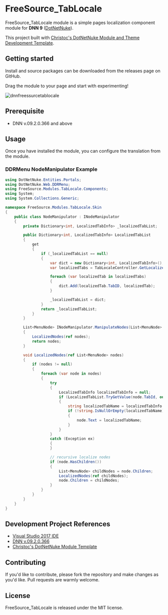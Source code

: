 # FreeSource_TabLocale

FreeSource_TabLocale module is a simple pages localization component module for **DNN 9** ([DotNetNuke](https://github.com/dnnsoftware)).

This project built with [Christoc's DotNetNuke Module and Theme Development Template](https://github.com/ChrisHammond/DNNTemplates).

## Getting started

Install and source packages can be downloaded from the releases page on GitHub.

Drag the module to your page and start with experimenting!

![dnnfreessurcetablocale](https://user-images.githubusercontent.com/3435332/44077104-1d5b986c-9fd5-11e8-9aff-5ae8ff240fa6.gif)

## Prerequisite

- DNN v.09.2.0.366 and above

## Usage

Once you have installed the module, you can configure the translation from the module.

### DDRMenu NodeManipulator Example

```cs
using DotNetNuke.Entities.Portals;
using DotNetNuke.Web.DDRMenu;
using FreeSource.Modules.TabLocale.Components;
using System;
using System.Collections.Generic;

namespace FreeSource.Modules.TabLocale.Skin
{
    public class NodeManipulator : INodeManipulator
    {
        private Dictionary<int, LocalizedTabInfo> _localizedTabList;

        public Dictionary<int, LocalizedTabInfo> LocalizedTabList
        {
            get
            {
                if (_localizedTabList == null)
                {
                    var dict = new Dictionary<int, LocalizedTabInfo>();
                    var localizedTabs = TabLocaleController.GetLocalizedTabs(true);

                    foreach (var localizedTab in localizedTabs)
                    {
                        dict.Add(localizedTab.TabID, localizedTab);
                    }

                    _localizedTabList = dict;
                }
                return _localizedTabList;
            }
        }

        List<MenuNode> INodeManipulator.ManipulateNodes(List<MenuNode> nodes, PortalSettings portalSettings)
        {
            LocalizedNodes(ref nodes);
            return nodes;
        }

        void LocalizedNodes(ref List<MenuNode> nodes)
        {
            if (nodes != null)
            {
                foreach (var node in nodes)
                {
                    try
                    {
                        LocalizedTabInfo localizedTabInfo = null;
                        if (LocalizedTabList.TryGetValue(node.TabId, out localizedTabInfo))
                        {
                            string localizedTabName = localizedTabInfo.TabLocalizedTabName;
                            if (!string.IsNullOrEmpty(localizedTabName))
                            {
                                node.Text = localizedTabName;
                            }
                        }
                    }
                    catch (Exception ex)
                    {
                    }

                    // recursive localize nodes
                    if (node.HasChildren())
                    {
                        List<MenuNode> childNodes = node.Children;
                        LocalizedNodes(ref childNodes);
                        node.Children = childNodes;
                    }
                }
            }
        }
    }
}
```
		
## Development Project References

- [Visual Studio 2017 IDE](https://visualstudio.microsoft.com/downloads/)
- [DNN v.09.2.0.366](https://github.com/dnnsoftware/Dnn.Platform/releases/tag/v9.2.0)
- [Christoc's DotNetNuke Module Template](https://github.com/ChrisHammond/DNNTemplates)

## Contributing

If you'd like to contribute, please fork the repository and make changes as you'd like. Pull requests are warmly welcome.

## License

FreeSource_TabLocale is released under the MIT license.
